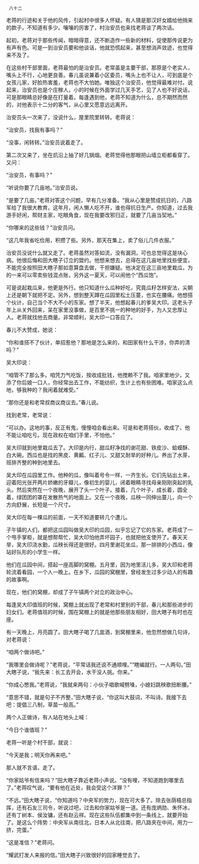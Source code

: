      八十二 

   老蒋的行迹和关于他的风传，引起村中很多人怀疑。有人猜是那汉奸女婿给他捎来的款子，不知道有多少。嚷嚷的厉害了，村治安员也来找老蒋谈了两次话。 

   起初，老蒋对于那些传闻，暗暗得意，还不断造作一些新的材料，促使那传说更为有声有色。可是一到治安员要和他谈话，他就恐慌起来，甚至想消声敛迹，也觉得来不及了。 

   在这些村干部里面，老蒋最怕的是治安员。老常虽是主要干部，那原是个老实人，嘴头上不行，心地更良善。春儿虽说兼着小区委员，嘴头上也不让人，可到底是个女孩儿家，好脸热害羞，老蒋也不大怕她。唯独这个治安员，他觉得最难对付。说起来，治安员也是个庄稼人，小的时候在外面学过几天手艺，见了人也不好说话，可是那眼睛总好像是在打量着。每逢遇到他，老蒋不知道为什么，总不期然而然的，对他表示十二分的客气，从心里又愿意远远离开。 

   治安员头一次来了，没说什么，屋里院里转转。老蒋说： 

   “治安员，找我有事吗？” 

   “没事，闲转转。”治安员说着走了。 

   第二次又来了，坐在炕沿上抽了好几锅烟。老蒋觉得他那眼把山墙立柜都看穿了。又问： 

   “治安员，有事吗？” 

   “听说你要了几亩地。”治安员说。 

   “是要了几亩。”老蒋对答这个问题，早有几分准备。“我从心里是赞成抗日的，八路军给了我很大教育。这年月，闲人懒人吃不开，谁也得抗日生产。你知道，过去我游手好闲，帮财主家，吃眼角食，现在我要改邪归正，就要了几亩当契地。” 

   “你哪来的这些钱？”治安员问。 

   “这几年我省吃俭用，积攒了些。另外，那天在集上，卖了俗儿几件衣服。” 

   治安员没说什么就又走了。老蒋虽然对答如流，没有漏洞，可也总觉得这是块心病。他很后悔和田大瞎子订立的盟约。他想来想去，总得在这几亩地里找些便宜，不能完全按照田大瞎子那如意算盘去做，干担嫌疑。他决定在这三亩地里栽瓜，为的一来可以零卖些钱混点账，另外这一夏天，可以闹他个“西瓜饱”。 

   可是说起栽瓜来，他更是外行。他只知道什么瓜种好吃，究竟瓜籽怎样安法，尖朝上还是朝下就把不定。另外，想到整天蹲在瓜园里松土压蔓，也实在腰痛。他想搭个伙计，自己当个不大不小的东家。想了半天，他想起春儿的爹吴大印。这老头子年上从关外回来，呆在家里没事做，是百里不挑一的种地的好手，为人又忠厚让人。老蒋就找他去商量。非常顺利，吴大印一口答应了。 

   春儿不大赞成，她说： 

   “你和谁搭不了伙计，单招惹他？那地是怎么来的，和田家有什么干涉，你弄的清吗？” 

   吴大印说： 

   “咱管不了那么多。咱凭力气吃饭，按收成批钱，他搅赖不了我。咱家里地少，又添了你后娘一口人，你经常出去工作，不能纺织，生计上也有些困难。咱家这么点地，够我种的？我闲着就难受。” 

   “那你还是和老常叔商议商议去。”春儿说。 

   找到老常，老常说： 

   “可以办。这地的事，反正有鬼，慢慢咱会看出来。可是和老蒋搭伙，收成了，他不能让咱吃亏。现在政权在咱们手里，不怕他。” 

   吴大印就到地里栽瓜去了。大印是内行，甜瓜籽净找的谢花甜、铁皮沙、蛤蟆酥、白大碗。西瓜也是找的黑皮、黄瓤、红子儿、又甜又耐旱的好种儿。养出了水芽，班排齐整的种到地里去。 

   吴大印在瓜园里工作。他种的瓜，像叫着号令一样，一齐生长。它们先钻出土来，迎着阳光张开两片娇嫩的牙瓣儿，像初生的婴儿，闭着眼睛寻找母亲刚刚突起的乳头。然后突然在一个夜晚，展开了头一个叶子。接着，几个叶子，成长着，圆全着，绿团团的罩在发散热气的地面上。又在一个夜晚，瓜秧一同伸出蔓儿，向一个方向舒展，长短是一个尺寸。 

   吴大印在每一棵瓜的前面，一天不知道要转几个遭儿。 

   子午镇的人们，都把这瓜园叫做吴大印的瓜园，似乎忘记了它的东家。老蒋成了一个甩手掌柜，就是想帮帮忙，吴大印怕他弄坏园子，也就把他支使开了。春天天旱，吴大印浇水勤，瓜秧长得还是很好。四月里谢花坐瓜，那一排排的小西瓜，像站好队形的小学生一样。 

   他们在瓜园中间，搭起一座高脚的窝棚。五月里，因为地里活儿多，吴大印和老蒋轮流着看园，一个人一晚上。在乡下，瓜园的窝棚里，曾经发生过多少动人的有趣的故事啊。 

   现在，他们的窝棚，却成了子午镇两个对立的政治中心。 

   每逢吴大印值班的时候，窝棚上就出现了老常和村里别的干部，春儿和那些进步的妇女们。老蒋值班的时候，围在窝棚上的就是他那些朋友相好，田大瞎子有时也在座。 

   有一天晚上，月亮圆了。田大瞎子喝了几盅酒，到窝棚里来，他忽然想做几句诗，对老蒋说： 

   “咱两个做诗吧。” 

   “我哪里会做诗呢？”老蒋说，“平常话我还说不通顺哩。”“瞎编就行。一人两句。”田大瞎子说，“我先来：长工去开会，水干没人挑。你来。” 

   “你成心憋我。”老蒋说，“我就来两句：小伙子唱歌喊劈嗓，小媳妇跳秧歌扭断腰。” 

   “意思不错，就是句子不齐整，”田大瞎子说，“你这叫大鼓词，不叫诗。我接下去吧：提倡三八制，草苗一般高。” 

   两个人正做诗，有人站在地头上喊： 

   “今日个谁值班？” 

   老蒋一听是个村干部，就说： 

   “今天是我；明天你再来吧。” 

   那人就不言语，走了。 

   “你家姑爷有信来吗？”田大瞎子靠近老蒋小声说。“没有哩，不知道跑到哪里去了。”老蒋叹气说，“要有他在近处，我会受这个洋罪？” 

   “不远。”田大瞎子说，“你知道吗？中央军的势力，现在可大多了。除去张荫梧总指挥，还有石友三司令，听说过吧，过去和你家姑爷是一道。还有庞炳勋、朱怀冰，还有丁树本、侯汝镛，还有赵云祥。现在这些队伍都集中到一条线上，就要开始了。是这么个阵势：中央军从南往北，日本人从北往南，把八路夹在中间，用力一挤，完蛋。” 

   “这是准信？”老蒋问。 

   “耀武打发人来报的信。”田大瞎子兴致很好的回家睡觉去了。 


